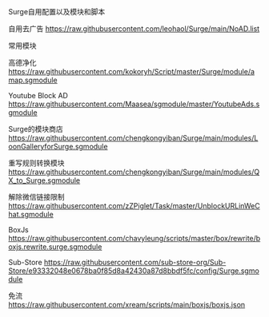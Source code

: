 Surge自用配置以及模块和脚本

自用去广告
https://raw.githubusercontent.com/leohaol/Surge/main/NoAD.list

常用模块

高德净化 
https://raw.githubusercontent.com/kokoryh/Script/master/Surge/module/amap.sgmodule

Youtube Block AD
https://raw.githubusercontent.com/Maasea/sgmodule/master/YoutubeAds.sgmodule

Surge的模块商店
https://raw.githubusercontent.com/chengkongyiban/Surge/main/modules/LoonGalleryforSurge.sgmodule

重写规则转换模块
https://raw.githubusercontent.com/chengkongyiban/Surge/main/modules/QX_to_Surge.sgmodule

解除微信链接限制
https://raw.githubusercontent.com/zZPiglet/Task/master/UnblockURLinWeChat.sgmodule

BoxJs
https://raw.githubusercontent.com/chavyleung/scripts/master/box/rewrite/boxjs.rewrite.surge.sgmodule

Sub-Store
https://raw.githubusercontent.com/sub-store-org/Sub-Store/e93332048e0678ba0f85d8a42430a87d8bbdf5fc/config/Surge.sgmodule

免流
https://raw.githubusercontent.com/xream/scripts/main/boxjs/boxjs.json